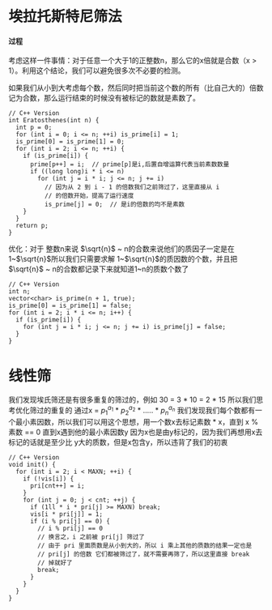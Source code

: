 # 埃拉托斯特尼筛法

#### 过程

考虑这样一件事情：对于任意一个大于1的正整数n，那么它的x倍就是合数（x > 1）。利用这个结论，我们可以避免很多次不必要的检测。

如果我们从小到大考虑每个数，然后同时把当前这个数的所有（比自己大的）倍数记为合数，那么运行结束的时候没有被标记的数就是素数了。

```
// C++ Version
int Eratosthenes(int n) {
  int p = 0;
  for (int i = 0; i <= n; ++i) is_prime[i] = 1;
  is_prime[0] = is_prime[1] = 0;
  for (int i = 2; i <= n; ++i) {
    if (is_prime[i]) {
      prime[p++] = i;  // prime[p]是i,后置自增运算代表当前素数数量
      if ((long long)i * i <= n)
        for (int j = i * i; j <= n; j += i)
          // 因为从 2 到 i - 1 的倍数我们之前筛过了，这里直接从 i
          // 的倍数开始，提高了运行速度
          is_prime[j] = 0;  // 是i的倍数的均不是素数
    }
  }
  return p;
}
```

优化：对于 整数n来说 $\sqrt{n}$ ~ n的合数来说他们的质因子一定是在 1~$\sqrt{n}$所以我们只需要求解 1~$\sqrt{n}$的质因数的个数，并且把$\sqrt{n}$ ~ n的合数都记录下来就知道1~n的质数个数了

```
// C++ Version
int n;
vector<char> is_prime(n + 1, true);
is_prime[0] = is_prime[1] = false;
for (int i = 2; i * i <= n; i++) {
  if (is_prime[i]) {
    for (int j = i * i; j <= n; j += i) is_prime[j] = false;
  }
}
```

# 线性筛

我们发现埃氏筛还是有很多重复的筛过的，例如 30 = 3 * 10 = 2 * 15 所以我们思考优化筛过的重复的
通过x = $p_{1}^{a_1}$ * $p_{2}^{a_2}$  * ..... * $p_{n}^{a_n}$  我们发现我们每个数都有一个最小素因数，所以我们可以用这个思想，用一个数x去标记素数 * x，直到 x % 素数 == 0 直到x遇到他的最小素因数y 因为x也是由y标记的，因为我们再想用x去标记的话就是至少比 y大的质数，但是x包含y，所以违背了我们的初衷

```
// C++ Version
void init() {
  for (int i = 2; i < MAXN; ++i) {
    if (!vis[i]) {
      pri[cnt++] = i;
    }
    for (int j = 0; j < cnt; ++j) {
      if (1ll * i * pri[j] >= MAXN) break;
      vis[i * pri[j]] = 1;
      if (i % pri[j] == 0) {
        // i % pri[j] == 0
        // 换言之，i 之前被 pri[j] 筛过了
        // 由于 pri 里面质数是从小到大的，所以 i 乘上其他的质数的结果一定也是
        // pri[j] 的倍数 它们都被筛过了，就不需要再筛了，所以这里直接 break
        // 掉就好了
        break;
      }
    }
  }
}
```

